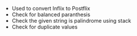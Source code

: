- Used to convert Inflix to Postflix
- Check for balanced paranthesis
- Check the given string is palindrome using stack 
- Check for duplicate values

